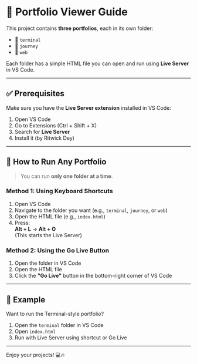 # 🚀 Portfolio Viewer Guide

This project contains **three portfolios**, each in its own folder:

- 📁 `terminal`
- 📁 `journey`
- 📁 `web`

Each folder has a simple HTML file you can open and run using **Live Server** in VS Code.

---

## ✅ Prerequisites

Make sure you have the **Live Server extension** installed in VS Code:

1. Open VS Code
2. Go to Extensions (Ctrl + Shift + X)
3. Search for **Live Server**
4. Install it (by Ritwick Dey)

---

## 🚨 How to Run Any Portfolio

> You can run **only one folder at a time**.

### Method 1: Using Keyboard Shortcuts

1. Open VS Code
2. Navigate to the folder you want (e.g., `terminal`, `journey`, or `web`)
3. Open the HTML file (e.g., `index.html`)
4. Press:  
   **Alt + L** → **Alt + O**  
   (This starts the Live Server)

### Method 2: Using the Go Live Button

1. Open the folder in VS Code
2. Open the HTML file
3. Click the **"Go Live"** button in the bottom-right corner of VS Code

---

## 🧪 Example

Want to run the Terminal-style portfolio?

1. Open the `terminal` folder in VS Code
2. Open `index.html`
3. Run with Live Server using shortcut or Go Live

---

Enjoy your projects! 💻🔥
